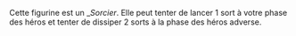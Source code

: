 Cette figurine est un __Sorcier_. Elle peut tenter de lancer 1 sort à votre phase des héros et tenter de dissiper 2 sorts à la phase des héros adverse.